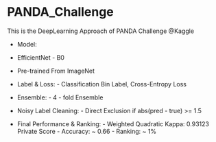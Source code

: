# PANDA_Challenge
This is the DeepLearning Approach of PANDA Challenge @Kaggle


- Model: 
 - EfficientNet - B0
 - Pre-trained From ImageNet
       
- Label & Loss: 
       - Classification Bin Label, Cross-Entropy Loss

- Ensemble: 
       - 4 - fold Ensemble

- Noisy Label Cleaning:
       - Direct Exclusion if abs(pred - true) >= 1.5

- Final Performance & Ranking:
       - Weighted Quadratic Kappa:  0.93123 Private Score
       - Accuracy: ~ 0.66
       - Ranking: ~ 1%

